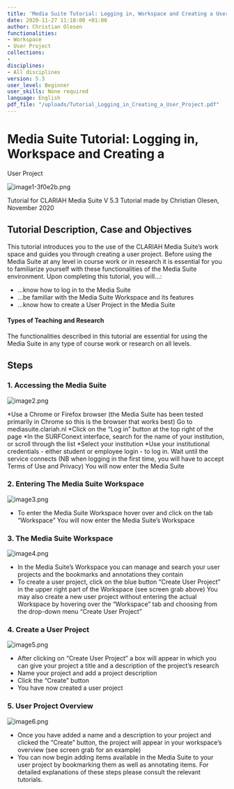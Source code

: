 ```yaml
---
title: 'Media Suite Tutorial: Logging in, Workspace and Creating a User Project'
date: 2020-11-27 11:18:00 +01:00
author: Christian Olesen
functionalities:
- Workspace
- User Project
collections:
- 
disciplines:
- All disciplines
version: 5.3
user_level: Beginner
user_skills: None required
language: English
pdf_file: "/uploads/Tutorial_Logging_in_Creating_a_User_Project.pdf"
---
```


# Media Suite Tutorial: Logging in, Workspace and Creating a 
User Project

![image1-3f0e2b.png](/uploads/image1-3f0e2b.png)

Tutorial for CLARIAH Media Suite V 5.3
Tutorial made by Christian Olesen, November 2020


## Tutorial Description, Case and Objectives

This tutorial introduces you to the use of the CLARIAH Media Suite’s work space and guides you through creating a user project. Before using the Media Suite at any level in course work or in research it is essential for you to familiarize yourself with these functionalities of the Media Suite environment. Upon completing this tutorial, you will...:

* …know how to log in to the Media Suite
* …be familiar with the Media Suite Workspace and its features
* …know how to create a User Project in the Media Suite

#### Types of Teaching and Research

The functionalities described in this tutorial are essential for using the Media Suite in any type of course work or research on all levels.

## Steps

### 1. Accessing the Media Suite

![image2.png](/uploads/image2.png)

*Use a Chrome or Firefox browser (the Media Suite has been tested primarily in Chrome so this is the browser that works best)
Go to mediasuite.clariah.nl
*Click on the “Log in” button at the top right of the page
*In the SURFConext interface, search for the name of your institution, or scroll through the list
*Select your institution
*Use your institutional credentials - either student or employee login - to log in. Wait until the service connects (NB when logging in the first time, you will have to accept Terms of Use and Privacy)
You will now enter the Media Suite

### 2. Entering The Media Suite Workspace

![image3.png](/uploads/image3.png)

* To enter the Media Suite Workspace hover over and click on the tab “Workspace”
You will now enter the Media Suite’s Workspace

### 3. The Media Suite Workspace

![image4.png](/uploads/image4.png)

* In the Media Suite’s Workspace you can manage and search your user projects and the bookmarks and annotations they contain 
* To create a user project, click on the blue button “Create User Project” in the upper right part of the Workspace (see screen grab above)
You may also create a new user project without entering the actual Workspace by hovering over the “Workspace” tab and choosing from the drop-down menu “Create User Project”

### 4. Create a User Project

![image5.png](/uploads/image5.png)

* After clicking on “Create User Project” a box will appear in which you can give your project a title and a description of the project’s research
* Name your project and add a project description
* Click the “Create” button
* You have now created a user project

### 5. User Project Overview

![image6.png](/uploads/image6.png)

* Once you have added a name and a description to your project and clicked the “Create” button, the project will appear in your workspace’s overview (see screen grab for an example)
* You can now begin adding items available in the Media Suite to your user project by bookmarking them as well as annotating items. For detailed explanations of these steps please consult the relevant tutorials.
